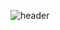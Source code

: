 ![header](https://capsule-render.vercel.app/api?type=Waving&reversal&true&color=gradient&customColorList=2&height=400&section=header&text=Hello&nbsp;&nbsp;&nbsp;&nbsp;&nbsp;&nbsp;&nbsp;&nbsp;&nbsp;&nbsp;World!&fontSize=100&desc=Limemun's%20Idea&descSize=30&descAlign=47&descAlignY=67&animation=fadeIn)
